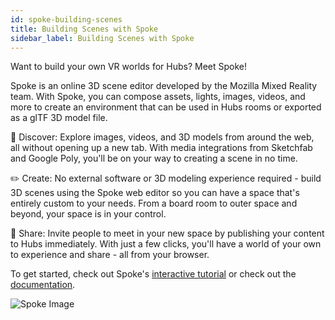 ```yaml
---
id: spoke-building-scenes
title: Building Scenes with Spoke
sidebar_label: Building Scenes with Spoke
---
```


Want to build your own VR worlds for Hubs? Meet Spoke!

Spoke is an online 3D scene editor developed by the Mozilla Mixed Reality team. With Spoke, you can compose assets, lights, images, videos, and more to create an environment that can be used in Hubs rooms or exported as a glTF 3D model file.

 🔭 Discover: Explore images, videos, and 3D models from around the web, all without opening up a new tab. With media integrations from Sketchfab and Google Poly, you'll be on your way to creating a scene in no time.

✏️ Create: No external software or 3D modeling experience required - build 3D scenes using the Spoke web editor so you can have a space that's entirely custom to your needs. From a board room to outer space and beyond, your space is in your control.

🎉 Share: Invite people to meet in your new space by publishing your content to Hubs immediately. With just a few clicks, you'll have a world of your own to experience and share - all from your browser.

To get started, check out Spoke's [interactive tutorial](https://hubs.mozilla.com/spoke/projects/tutorial) or check out the [documentation]().

![Spoke Image](../img/spoke-screenshot.png)





